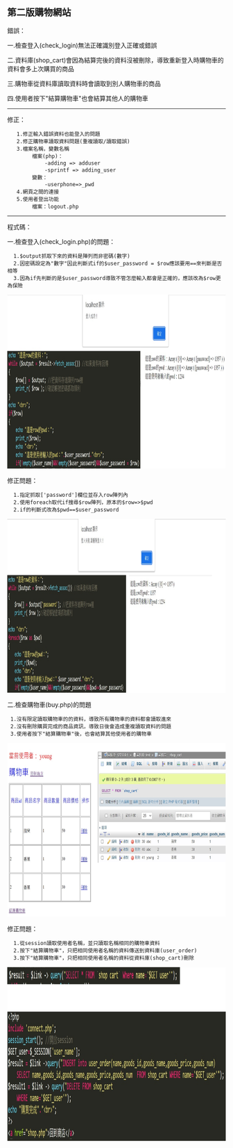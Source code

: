 第二版購物網站
-----------------------------------------------------------------------------------------------------
錯誤：

一.檢查登入(check_login)無法正確識別登入正確或錯誤

二.資料庫(shop_cart)會因為結算完後的資料沒被刪除，導致重新登入時購物車的資料會多上次購買的商品

三.購物車從資料庫讀取資料時會讀取到別人購物車的商品

四.使用者按下"結算購物車"也會結算其他人的購物車

-----------------------------------------------------------------------------------------------------
修正：      
        
       1.修正輸入錯誤資料也能登入的問題
       2.修正購物車讀取資料問題(重複讀取/讀取錯誤)
       3.檔案名稱，變數名稱
            檔案(php)：
                -adding => adduser
                -sprintf => adding_user
            變數：
                -userphone=>_pwd
       4.網頁之間的連接
       5.使用者登出功能
            檔案：logout.php

-----------------------------------------------------------------------------------------------------
程式碼：

一.檢查登入(check_login.php)的問題：

      1.$output抓取下來的資料是陣列而非密碼(數字)
      2.因密碼設定為"數字"因此判斷式if的$user_password = $row應該要用==來判斷是否相等
      3.因為if先判斷的是$user_password導致不管怎麼輸入都會是正確的，應該改為$row更為保險
      
<img src="https://github.com/tank11110/young/blob/master/%E5%9C%96%E7%89%87/pwd_error.jpg" height='400' weight='1000'>

修正問題：
     
      1.指定抓取['password']欄位並存入row陣列內
      2.使用foreach取代if搜尋$row陣列，原本的$row=>$pwd
      2.if的判斷式改為$pwd==$user_password

<img src="https://github.com/tank11110/young/blob/master/%E5%9C%96%E7%89%87/pwd_correct.jpg" height='400' weight='1100'>


二.檢查購物車(buy.php)的問題

     1.沒有限定讀取購物車的的資料，導致所有購物車的資料都會讀取進來
     2.沒有刪除購買完成的商品資訊，導致日後會造成重複讀取資料的問題
     3.使用者按下"結算購物車"後，也會結算其他使用者的購物車
     

<img src="https://github.com/tank11110/young/blob/master/%E5%9C%96%E7%89%87/buy_error.jpg" height='400' weight='1100'>

修正問題：
     
      1.從session讀取使用者名稱，並只讀取名稱相同的購物車資料
      2.按下"結算購物車"，只把相同使用者名稱的資料傳送到資料庫(user_order)
      3.按下"結算購物車"，只把相同使用者名稱的資料從資料庫(shop_cart)刪除
      
<img src="https://github.com/tank11110/young/blob/master/%E5%9C%96%E7%89%87/buy_correct.jpg" height='400' weight='700'>
      
